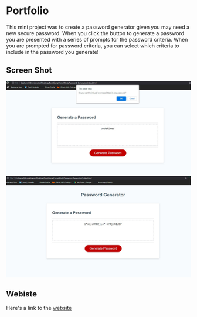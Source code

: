 # Portfolio

This mini project was to create a password generator given you may need a new secure password. When you click the button to generate a password you are presented with a series of prompts for the password criteria. When you are prompted for password criteria, you can select which criteria to include in the password you generate!


## Screen Shot

<img src="./assest/screenshot1.jpg">
<img src="./assest/screenshot2.jpg">

## Webiste 
Here's a link to the [website](https://concreteroc.github.io/Password-Generator/)

